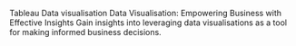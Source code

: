 Tableau Data visualisation
Data Visualisation: Empowering Business with Effective Insights
Gain insights into leveraging data visualisations as a tool for making informed business decisions.

